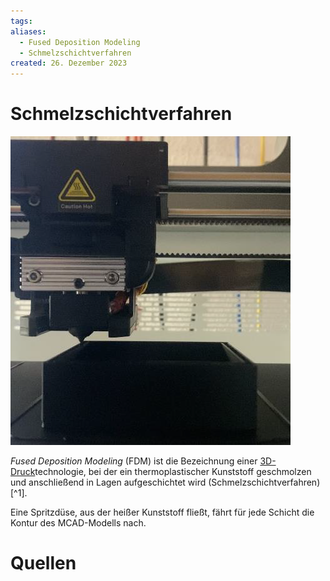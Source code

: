 ```yaml
---
tags: 
aliases:
  - Fused Deposition Modeling
  - Schmelzschichtverfahren
created: 26. Dezember 2023
---
```


# Schmelzschichtverfahren

![FDM-Drucker|InlineR|300](../assets/FDM-Drucker.png)

*Fused Deposition Modeling* (FDM) ist die Bezeichnung einer [3D-Druck](3D-Druck.md)technologie,
bei der ein thermoplastischer Kunststoff geschmolzen und anschließend in Lagen aufgeschichtet wird (Schmelzschichtverfahren) [^1].

Eine Spritzdüse, aus der heißer Kunststoff fließt, fährt für jede Schicht die Kontur des MCAD-Modells nach.

# Quellen